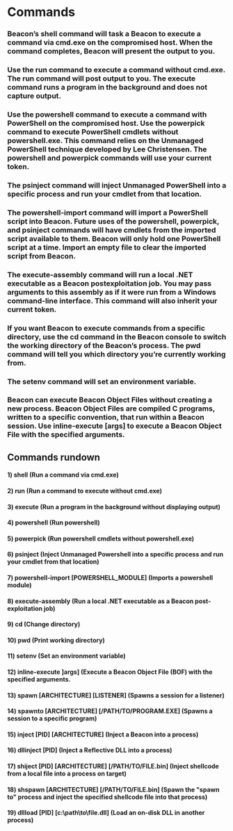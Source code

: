 # Commands

### Beacon’s shell command will task a Beacon to execute a command via cmd.exe on the compromised host. When the command completes, Beacon will present the output to you.

### Use the run command to execute a command without cmd.exe. The run command will post output to you. The execute command runs a program in the background and does not capture output.

### Use the powershell command to execute a command with PowerShell on the compromised host. Use the powerpick command to execute PowerShell cmdlets without powershell.exe. This command relies on the Unmanaged PowerShell technique developed by Lee Christensen. The powershell and powerpick commands will use your current token.

### The psinject command will inject Unmanaged PowerShell into a specific process and run your cmdlet from that location.

### The powershell-import command will import a PowerShell script into Beacon. Future uses of the powershell, powerpick, and psinject commands will have cmdlets from the imported script available to them. Beacon will only hold one PowerShell script at a time. Import an empty file to clear the imported script from Beacon.

### The execute-assembly command will run a local .NET executable as a Beacon postexploitation job. You may pass arguments to this assembly as if it were run from a Windows command-line interface. This command will also inherit your current token.

### If you want Beacon to execute commands from a specific directory, use the cd command in the Beacon console to switch the working directory of the Beacon’s process. The pwd command will tell you which directory you’re currently working from.

### The setenv command will set an environment variable.

### Beacon can execute Beacon Object Files without creating a new process. Beacon Object Files are compiled C programs, written to a specific convention, that run within a Beacon session. Use inline-execute [args] to execute a Beacon Object File with the specified arguments.

## Commands rundown

#### 1) shell (Run a command via cmd.exe)

#### 2) run (Run a command to execute without cmd.exe)

#### 3) execute (Run a program in the background without displaying output)

#### 4) powershell (Run powershell)

#### 5) powerpick (Run powershell cmdlets without powershell.exe)

#### 6) psinject (Inject Unmanaged Powershell into a specific process and run your cmdlet from that location)

#### 7) powershell-import [POWERSHELL_MODULE] (Imports a powershell module)

#### 8) execute-assembly (Run a local .NET executable as a Beacon post-exploitation job)

#### 9) cd (Change directory)

#### 10) pwd (Print working directory)

#### 11) setenv (Set an environment variable)

#### 12) inline-execute ]args] (Execute a Beacon Object File (BOF) with the specified arguments.

#### 13) spawn [ARCHITECTURE] [LISTENER] (Spawns a session for a listener) 

#### 14) spawnto [ARCHITECTURE] [/PATH/TO/PROGRAM.EXE] (Spawns a session to a specific program)

#### 15) inject [PID] [ARCHITECTURE] (Inject a Beacon into a process)

#### 16) dllinject [PID] (Inject a Reflective DLL into a process)

#### 17) shiject [PID] [ARCHITECTURE] [/PATH/TO/FILE.bin] (Inject shellcode from a local file into a process on target)

#### 18) shspawn [ARCHITECTURE] [/PATH/TO/FILE.bin] (Spawn the "spawn to" process and inject the specified shellcode file into that process)

#### 19) dllload [PID] [c:\path\to\file.dll] (Load an on-disk DLL in another process)
